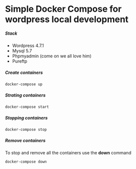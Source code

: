 # Simple Docker Compose for wordpress local development




##### Stack

- Wordpress 4.7.1
- Mysql 5.7
- Phpmyadmin (come on we all love him)
- Pureftp


##### Create containers

```
docker-compose up
```

##### Strating containers
```
docker-compose start
```

##### Stopping containers
```
docker-compose stop
```

##### Remove containers
To stop and remove all the containers use the **down** command
```
docker-compose down
```
